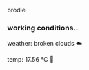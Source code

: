 brodie

<!--weather_start-->
### working conditions..

weather: broken clouds ☁️

temp: 17.56 °C 👕

<!--weather_end-->
